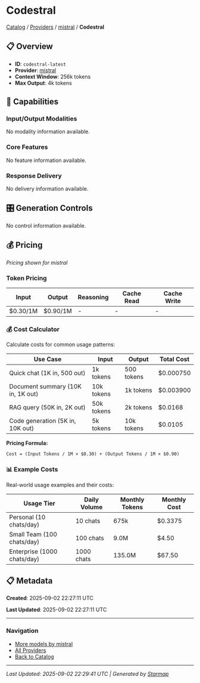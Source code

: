 # Codestral
  
[Catalog](../../../..) / [Providers](../../..) / [mistral](../..) / **Codestral**


## 📋 Overview
  
- **ID**: `codestral-latest`
- **Provider**: [mistral](../)
- **Context Window**: 256k tokens
- **Max Output**: 4k tokens
  
## 🎯 Capabilities
  
### Input/Output Modalities
  
No modality information available.
  
### Core Features
  
No feature information available.
  
### Response Delivery
  
No delivery information available.
  
## 🎛️ Generation Controls
  
No control information available.
  
## 💰 Pricing
  
*Pricing shown for mistral*
  
  
### Token Pricing
  
| Input | Output | Reasoning | Cache Read | Cache Write |
|---------|---------|---------|---------|---------|
| $0.30/1M | $0.90/1M | - | - | - |

  
### 💰 Cost Calculator
  
Calculate costs for common usage patterns:
  
  
| Use Case | Input | Output | Total Cost |
|---------|---------|---------|---------|
| Quick chat (1K in, 500 out) | 1k tokens | 500 tokens | $0.000750 |
| Document summary (10K in, 1K out) | 10k tokens | 1k tokens | $0.003900 |
| RAG query (50K in, 2K out) | 50k tokens | 2k tokens | $0.0168 |
| Code generation (5K in, 10K out) | 5k tokens | 10k tokens | $0.0105 |

  
**Pricing Formula:**
  
```
Cost = (Input Tokens / 1M × $0.30) + (Output Tokens / 1M × $0.90)
```
  
### 📊 Example Costs
  
Real-world usage examples and their costs:
  
  
| Usage Tier | Daily Volume | Monthly Tokens | Monthly Cost |
|---------|---------|---------|---------|
| Personal (10 chats/day) | 10 chats | 675k | $0.3375 |
| Small Team (100 chats/day) | 100 chats | 9.0M | $4.50 |
| Enterprise (1000 chats/day) | 1000 chats | 135.0M | $67.50 |

  
## 📋 Metadata
  
**Created**: 2025-09-02 22:27:11 UTC
  
**Last Updated**: 2025-09-02 22:27:11 UTC
  
  
---
  
  
### Navigation

- [More models by mistral](../)
- [All Providers](../../../../providers)
- [Back to Catalog](../../../..)


---
_Last Updated: 2025-09-02 22:29:41 UTC | Generated by [Starmap](https://github.com/agentstation/starmap)_
